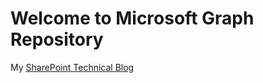 # Welcome to Microsoft Graph Repository



My [SharePoint Technical Blog](http://blog.vitalyzhukov.ru)
